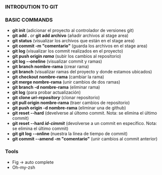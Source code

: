 ### INTRODUTION TO GIT 

### BASIC COMMANDS
- <strong>git init </strong> (adicionar el proyecto al controlador de versiones git)
- <strong>git add .</strong> <i>or</i> <strong>git add archivo</strong> (añadir archivos al stage area)
- <strong>git status</strong> (visualizar los archivos que están en el stage area)
- <strong>git commit -m "comentario"</strong> (guarda los archivos en el stage area)
- <strong>git log </strong> (visualizar los commit realizados en el proyecto)
- <strong>git push origin <i> rama</i></strong> (subir los cambios al repositorio)
- <strong>git log --oneline</strong> (visualizar commit y ramas)
- <strong>git branch nombre-rama</strong> (crear rama)
- <strong>git branch</strong>  (visualizar ramas del proyecto y donde estamos ubicados)
- <strong>git checkout nombre-rama</strong> (cambiar la rama)
- <strong>git merge nombre-rama</strong> (unir cambios de dos ramas)
- <strong>git branch -d nombre-rama</strong> (eliminar rama)
- <strong>git log</strong> (para probar actualización) 
- <strong>git clone <i>uri-repository</i></strong> (clonar repositorio)
- <strong>git pull origin nombre-rama </strong> (traer cambios de repositorio)
- <strong>git push origin -d nombre-rama </strong> (eliminar una de github)
- <strong>git reset --hard</strong> (develverse al últomo commit. Nota: se elimina el último commit)
- <strong>git reset --hard <i>id-cimmit</i></strong> (devolverse a un commit en específico. Nota: se elimina el último commit)
- <strong>git git log --online </strong> (nuestra la línea de tiempo de commit)
- <strong>git commit --amend -m "comentario"</strong> (unir cambios al commit anterior)

### Tools
- Fig -> auto complete
- Oh-my-zsh
 